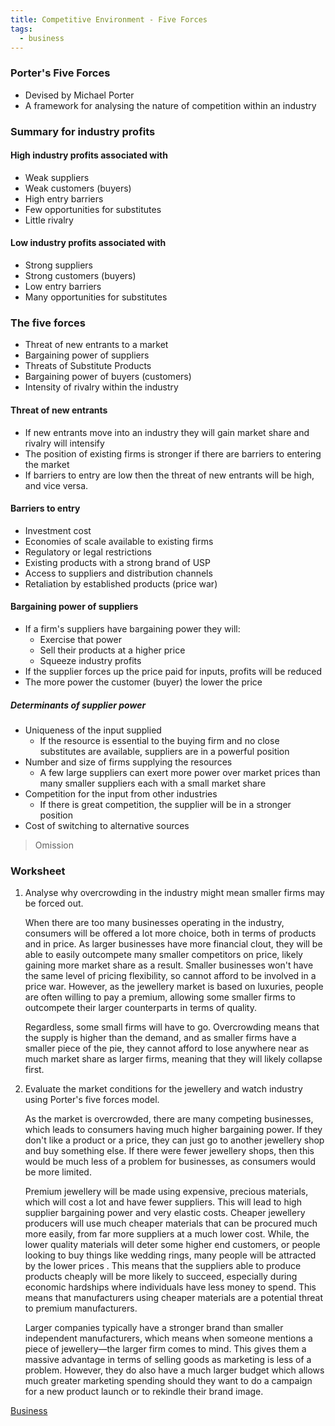 ```yaml
---
title: Competitive Environment - Five Forces
tags:
  - business
---
```

### Porter's Five Forces

- Devised by Michael Porter
- A framework for analysing the nature of competition within an industry

### Summary for industry profits


#### High industry profits associated with

- Weak suppliers
- Weak customers (buyers)
- High entry barriers
- Few opportunities for substitutes
- Little rivalry

#### Low industry profits associated with

- Strong suppliers
- Strong customers (buyers)
- Low entry barriers
- Many opportunities for substitutes

### The five forces

- Threat of new entrants to a market
- Bargaining power of suppliers
- Threats of Substitute Products
- Bargaining power of buyers (customers)
- Intensity of rivalry within the industry

#### Threat of new entrants

- If new entrants move into an industry they will gain market share and rivalry will intensify
- The position of existing firms is stronger if there are barriers to entering the market
- If barriers to entry are low then the threat of new entrants will be high, and vice versa.

#### Barriers to entry

- Investment cost
- Economies of scale available to existing firms
- Regulatory or legal restrictions
- Existing products with a strong brand of USP
- Access to suppliers and distribution channels
- Retaliation by established products (price war)

#### Bargaining power of suppliers

- If a firm's suppliers have bargaining power they will:
	- Exercise that power
	- Sell their products at a higher price
	- Squeeze industry profits
- If the supplier forces up the price paid for inputs, profits will be reduced
- The more power the customer (buyer) the lower the price

##### Determinants of supplier power

- Uniqueness of the input supplied
	- If the resource is essential to the buying firm and no close substitutes are available, suppliers are in a powerful position
- Number and size of firms supplying the resources
	- A few large suppliers can exert more power over market prices than many smaller suppliers each with a small market share
- Competition for the input from other industries
	- If there is great competition, the supplier will be in a stronger position
- Cost of switching to alternative sources


> Omission


### Worksheet

1) Analyse why overcrowding in the industry might mean smaller firms may be forced out.
   
   When there are too many businesses operating in the industry, consumers will be offered a lot more choice, both in terms of products and in price. As larger businesses have more financial clout, they will be able to easily outcompete many smaller competitors on price, likely gaining more market share as a result. Smaller businesses won't have the same level of pricing flexibility, so cannot afford to be involved in a price war. However, as the jewellery market is based on luxuries, people are often willing to pay a premium, allowing some smaller firms to outcompete their larger counterparts in terms of quality. 
   
   Regardless, some small firms will have to go. Overcrowding means that the supply is higher than the demand, and as smaller firms have a smaller piece of the pie, they cannot afford to lose anywhere near as much market share as larger firms, meaning that they will likely collapse first.

2) Evaluate the market conditions for the jewellery and watch industry using Porter's five forces model.
   
   As the market is overcrowded, there are many competing businesses, which leads to consumers having much higher bargaining power. If they don't like a product or a price, they can just go to another jewellery shop and buy something else. If there were fewer jewellery shops, then this would be much less of a problem for businesses, as consumers would be more limited. 
   
   Premium jewellery will be made using expensive, precious materials, which will cost a lot and have fewer suppliers. This will lead to high supplier bargaining power and very elastic costs. Cheaper jewellery producers will use much cheaper materials that can be procured much more easily, from far more suppliers at a much lower cost. While, the lower quality materials will deter some higher end customers, or people looking to buy things like wedding rings, many people will be attracted by the lower prices . This means that the suppliers able to produce products cheaply will be more likely to succeed, especially during economic hardships where individuals have less money to spend. This means that manufacturers using cheaper materials are a potential threat to premium manufacturers. 
   
   Larger companies typically have a stronger brand than smaller independent manufacturers, which means when someone mentions a piece of jewellery—the larger firm comes to mind. This gives them a massive advantage in terms of selling goods as marketing is less of a problem. However, they do also have a much larger budget which allows much greater marketing spending should they want to do a campaign for a new product launch or to rekindle their brand image.


   

[Business](/Business)